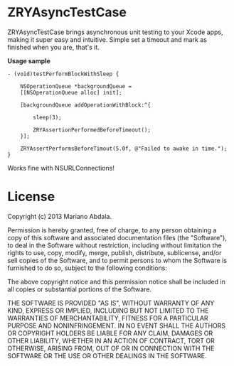 ZRYAsyncTestCase
================

ZRYAsyncTestCase brings asynchronous unit testing to your Xcode apps, making it super easy and intuitive. Simple set a timeout and mark as finished when you are, that's it.

**Usage sample**  
  
    - (void)testPerformBlockWithSleep {
    
        NSOperationQueue *backgroundQueue =
        [[NSOperationQueue alloc] init];
        
        [backgroundQueue addOperationWithBlock:^{
        
            sleep(3);
        
            ZRYAssertionPerformedBeforeTimeout();
        }];
        
        ZRYAssertPerformsBeforeTimout(5.0f, @"Failed to awake in time.");
    }

Works fine with NSURLConnections!

  
License
=======

Copyright (c) 2013 Mariano Abdala.

Permission is hereby granted, free of charge, to any person obtaining a copy of this software and associated documentation files (the "Software"), to deal in the Software without restriction, including without limitation the rights to use, copy, modify, merge, publish, distribute, sublicense, and/or sell copies of the Software, and to permit persons to whom the Software is furnished to do so, subject to the following conditions:

The above copyright notice and this permission notice shall be included in all copies or substantial portions of the Software.

THE SOFTWARE IS PROVIDED "AS IS", WITHOUT WARRANTY OF ANY KIND, EXPRESS OR IMPLIED, INCLUDING BUT NOT LIMITED TO THE WARRANTIES OF MERCHANTABILITY, FITNESS FOR A PARTICULAR PURPOSE AND NONINFRINGEMENT. IN NO EVENT SHALL THE AUTHORS OR COPYRIGHT HOLDERS BE LIABLE FOR ANY CLAIM, DAMAGES OR OTHER LIABILITY, WHETHER IN AN ACTION OF CONTRACT, TORT OR OTHERWISE, ARISING FROM, OUT OF OR IN CONNECTION WITH THE SOFTWARE OR THE USE OR OTHER DEALINGS IN THE SOFTWARE.
